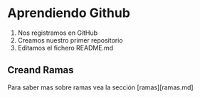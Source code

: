 # Aprendiendo Github

1. Nos registramos en GitHub
2. Creamos nuestro primer repositorio
3. Editamos el fichero README.md

## Creand Ramas

Para saber mas sobre ramas vea la sección [ramas][ramas.md]

